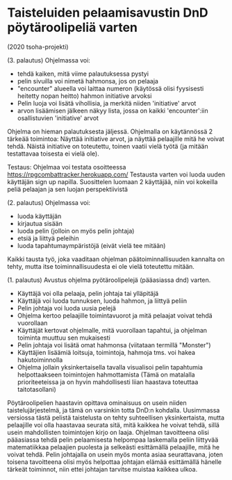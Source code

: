 # Taisteluiden pelaamisavustin DnD pöytäroolipeliä varten

(2020 tsoha-projekti)

(3. palautus)
Ohjelmassa voi:
 - tehdä kaiken, mitä viime palautuksessa pystyi
 - pelin sivuilla voi nimetä hahmonsa, jos on pelaaja
 - "encounter" alueella voi laittaa numeron (käytössä olisi fyysisesti heitetty nopan heitto) hahmon initiative arvoksi
 - Pelin luoja voi lisätä vihollisia, ja merkitä niiden 'initiative' arvot
 - arvon lisäämisen jälkeen näkyy lista, jossa on kaikki 'encounter':iin osallistuvien 'initiative' arvot

Ohjelma on hieman palautuksesta jäljessä. Ohjelmalla on käytännössä 2 tärkeää toimintoa: Näyttää initiative arvot, ja näyttää pelaajille mitä he voivat tehdä. Näistä initiative on toteutettu, toinen vaatii vielä työtä (ja mitään testattavaa toisesta ei vielä ole).

Testaus: Ohjelmaa voi testata osoitteessa https://rpgcombattracker.herokuapp.com/
Testausta varten voi luoda uuden käyttäjän sign up napilla. Suosittelen luomaan 2 käyttäjää, niin voi kokeilla peliä pelaajan ja sen luojan perspektiivistä

(2. palautus)
Ohjelmassa voi:
- luoda käyttäjän
- kirjautua sisään
- luoda pelin (jolloin on myös pelin johtaja)
- etsiä ja liittyä peleihin
- luoda tapahtumaympäristöjä (eivät vielä tee mitään)

Kaikki tausta työ, joka vaaditaan ohjelman päätoiminnallisuuden kannalta on tehty, mutta itse toiminnallisuudesta ei ole vielä toteutettu mitään.

(1. palautus)
Avustus ohjelma pyötäroolipelejä (pääasiassa dnd) varten.
 - Käyttäjä voi olla pelaaja, pelin johtaja tai ylläpitäjä
 - Käyttäjä voi luoda tunnuksen, luoda hahmon, ja liittyä peliin
 - Pelin johtaja voi luoda uusia pelejä
 - Ohjelma kertoo pelaajille toimintavuorot ja mitä pelaajat voivat tehdä vuorollaan
 - Käyttäjät kertovat ohjelmalle, mitä vuorollaan tapahtui, ja ohjelman toiminta muuttuu sen mukaisesti
 - Pelin johtaja voi lisätä omat hahmonsa (viitataan termillä "Monster")
 - Käyttäjien lisäämiä loitsuja, toimintoja, hahmoja tms. voi hakea hakutoiminnolla
 - Ohjelma jollain yksinkertaisella tavalla visualisoi pelin tapahtumia helpottaakseen toimintojen hahmottamista (Tämä on matalalla prioriteeteissa ja on hyvin mahdollisesti liian haastava toteuttaa taitotasollani)

Pöytäroolipelien haastavin opittava ominaisuus on usein niiden taistelujärjestelmä, ja tämä on varsinkin totta DnD:n kohdalla. Uusimmassa versiossa tästä pelistä taistelusta on tehty suhteellisen yksinkertaista, mutta pelaajille voi olla haastavaa seurata sitä, mitä kaikkea he voivat tehdä, sillä usein mahdollisten toimintojen kirjo on laaja. Ohjelman tavoitteena olisi pääasiassa tehdä pelin pelaamisesta helpompaa laskemalla peliin liittyvää matematiikkaa pelaajien puolesta ja selkeästi esittämällä pelaajille, mitä he voivat tehdä. Pelin johtajalla on usein myös monta asiaa seurattavana, joten toisena tavoitteena olisi myös helpottaa johtajan elämää esittämällä hänelle tärkeät toiminnot, niin ettei johtajan tarvitse muistaa kaikkea ulkoa.
